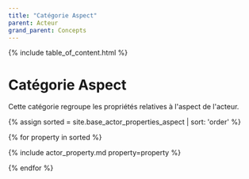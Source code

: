 ```yaml
---
title: "Catégorie Aspect"
parent: Acteur
grand_parent: Concepts
---
```


{% include table_of_content.html %}


# Catégorie Aspect

Cette catégorie regroupe les propriétés relatives à l'aspect de l'acteur.

{% assign sorted = site.base_actor_properties_aspect | sort: 'order' %}

{% for property in sorted %}

{% include actor_property.md property=property %}

{% endfor %}

